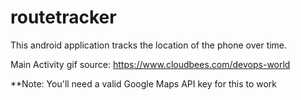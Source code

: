 # routetracker
This android application tracks the location of the phone over time.


Main Activity gif source: https://www.cloudbees.com/devops-world

**Note: You'll need a valid Google Maps API key for this to work
